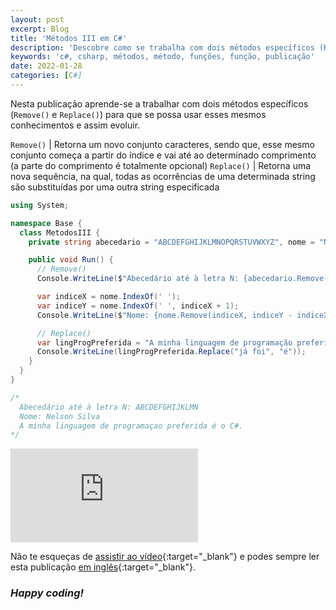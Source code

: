 ```yaml
---
layout: post
excerpt: Blog
title: 'Métodos III em C#'
description: 'Descobre como se trabalha com dois métodos específicos (Remove() e Replace()) na linguagem de programação C#. Obtém respostas às tuas dúvidas com a teoria e os exemplos apresentados.'
keywords: 'c#, csharp, métodos, método, funções, função, publicação'
date: 2022-01-28
categories: [C#]
---
```


Nesta publicação aprende-se a trabalhar com dois métodos específicos (`Remove()` e `Replace()`) para que se possa usar esses mesmos conhecimentos e assim evoluir.

`Remove()` | Retorna um novo conjunto caracteres, sendo que, esse mesmo conjunto começa a partir do índice e vai até ao determinado comprimento (a parte do comprimento é totalmente opcional)
`Replace()` | Retorna uma nova sequência, na qual, todas as ocorrências de uma determinada string são substituídas por uma outra string especificada

```csharp
using System;

namespace Base {
  class MetodosIII {
    private string abecedario = "ABCDEFGHIJKLMNOPQRSTUVWXYZ", nome = "Nelson | Silva";

    public void Run() {
      // Remove()
      Console.WriteLine($"Abecedário até à letra N: {abecedario.Remove(14)}");

      var indiceX = nome.IndexOf(' ');
      var indiceY = nome.IndexOf(' ', indiceX + 1);
      Console.WriteLine($"Nome: {nome.Remove(indiceX, indiceY - indiceX)}");

      // Replace()
      var lingProgPreferida = "A minha linguagem de programação preferida já foi o C#.";
      Console.WriteLine(lingProgPreferida.Replace("já foi", "é"));
    }
  }
}

/*
  Abecedário até à letra N: ABCDEFGHIJKLMN
  Nome: Nelson Silva
  A minha linguagem de programaçao preferida é o C#.
*/
```

<div class="video-container">
  <iframe src="https://www.youtube.com/embed/x1sAO_ePZdI" frameborder="0" allowfullscreen></iframe>
</div>

Não te esqueças de [assistir ao vídeo](https://youtu.be/x1sAO_ePZdI){:target="\_blank"} e podes sempre ler esta publicação [em inglês](https://nelsonsilvadev.com/blog/20220128/methods-iii-in-csharp/){:target="\_blank"}.

### _Happy coding!_
